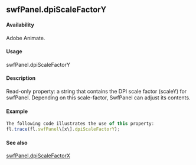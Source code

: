 ## swfPanel.dpiScaleFactorY

#### Availability

Adobe Animate.

#### Usage

swfPanel.dpiScaleFactorY

#### Description

Read-only property: a string that contains the DPI scale factor (scaleY) for swfPanel. Depending on this scale-factor, SwfPanel can adjust its contents.

#### Example

```javascript
The following code illustrates the use of this property:
fl.trace(fl.swfPanel\[x\].dpiScaleFactorY);

```
#### See also

[swfPanel.dpiScaleFactorX](#_bookmark907)
